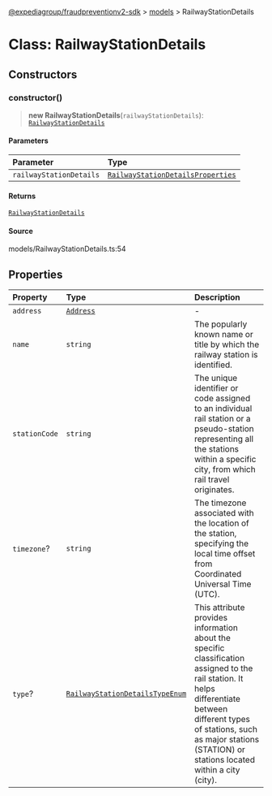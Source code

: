 [@expediagroup/fraudpreventionv2-sdk](../../index.md) > [models](../index.md) > RailwayStationDetails

# Class: RailwayStationDetails

## Constructors

### constructor()

> **new RailwayStationDetails**(`railwayStationDetails`): [`RailwayStationDetails`](class.RailwayStationDetails.md)

#### Parameters

| Parameter               | Type                                                                                            |
| :---------------------- | :---------------------------------------------------------------------------------------------- |
| `railwayStationDetails` | [`RailwayStationDetailsProperties`](../interfaces/interface.RailwayStationDetailsProperties.md) |

#### Returns

[`RailwayStationDetails`](class.RailwayStationDetails.md)

#### Source

models/RailwayStationDetails.ts:54

## Properties

| Property      | Type                                                                                           | Description                                                                                                                                                                                                                                |
| :------------ | :--------------------------------------------------------------------------------------------- | :----------------------------------------------------------------------------------------------------------------------------------------------------------------------------------------------------------------------------------------- |
| `address`     | [`Address`](class.Address.md)                                                                  | -                                                                                                                                                                                                                                          |
| `name`        | `string`                                                                                       | The popularly known name or title by which the railway station is identified.                                                                                                                                                              |
| `stationCode` | `string`                                                                                       | The unique identifier or code assigned to an individual rail station or a pseudo-station representing all the stations within a specific city, from which rail travel originates.                                                          |
| `timezone`?   | `string`                                                                                       | The timezone associated with the location of the station, specifying the local time offset from Coordinated Universal Time (UTC).                                                                                                          |
| `type`?       | [`RailwayStationDetailsTypeEnum`](../type-aliases/type-alias.RailwayStationDetailsTypeEnum.md) | This attribute provides information about the specific classification assigned to the rail station. It helps differentiate between different types of stations, such as major stations (STATION) or stations located within a city (city). |
